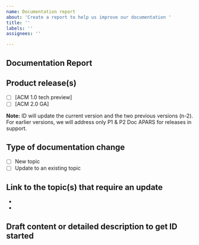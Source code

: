 ```yaml
---
name: Documentation report
about: 'Create a report to help us improve our documentation '
title: ''
labels: ''
assignees: ''

---
```


<!--

Use the [summary.md](https://github.com/open-cluster-management/rhacm-docs/blob/doc_stage/summary.md) file as the table of contents. The `summary.md` file provides direct linking within the repository to the corresponding files. 

1. Provide detailed descriptions of the changes. If you provide your contact information, we can contact you with any questions related to your issue. 
2. Add _squad-doc_ label to the issue. 
3. Submit the issue. Please add `squad:doc` label.

The ID team adds the `in-review` label when it is time to start reviewing the changes.
-->

## Documentation Report

## Product release(s)
- [ ] [ACM 1.0 tech preview]
- [ ] [ACM 2.0 GA]

**Note:** ID will update the current version and the two previous versions (n-2). For earlier versions, we will address only P1 & P2 Doc APARS for releases in support.

## Type of documentation change

- [ ] New topic
- [ ] Update to an existing topic

## Link to the topic(s) that require an update

<!--If a new topic is required you can leave this section blank. Use a link from the summary.md file.-->

*
*

## Draft content or detailed description to get ID started
